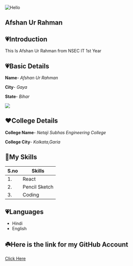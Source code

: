 ![Hello](https://github.com/AfshanR/Github/blob/main/Github_Blog.gif)

## Afshan Ur Rahman

## 💗Introduction
This Is Afshan Ur Rahman from NSEC IT 1st Year

## 💗Basic Details
**Name**- *Afshan Ur Rahman*

**City**- *Gaya*

**State**- *Bihar*

<img src="https://img.icons8.com/clouds/100/000000/india.png"/>

## ♥️College Details
**College Name**- *Netaji Subhas Engineering College*

**College City**- *Kolkata,Garia*

## 🖤My Skills
| S.no | Skills|
|---|---|
|1. | React|
|2. | Pencil Sketch|
|3. | Coding|

## 💗Languages
- Hindi
- English

## ☘️Here is the link for my GitHub Account
[Click Here](https://github.com/AfshanR)

